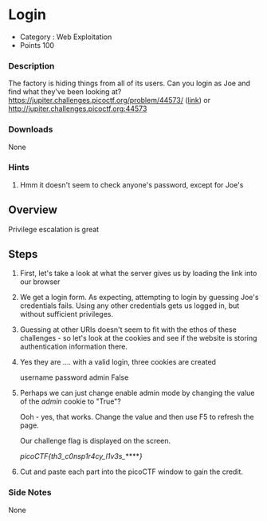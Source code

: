 # Login
- Category : Web Exploitation
- Points 100

### Description

The factory is hiding things from all of its users. Can you login as Joe and find what they've been looking at? https://jupiter.challenges.picoctf.org/problem/44573/ ([link](https://jupiter.challenges.picoctf.org/problem/44573/)) or http://jupiter.challenges.picoctf.org:44573


### Downloads
None


### Hints

1. Hmm it doesn't seem to check anyone's password, except for Joe's


## Overview

Privilege escalation is great


## Steps

1. First, let's take a look at what the server gives us by loading the link into our browser

2. We get a login form. As expecting, attempting to login by guessing Joe's credentials fails. Using any other credentials gets us logged in, but without sufficient privileges.

3. Guessing at other URIs doesn't seem to fit with the ethos of these challenges - so let's look at the cookies and see if the website is storing authentication information there.

4. Yes they are .... with a valid login, three cookies are created

      username  <entered username>
      password  <entered password>
      admin     False


5. Perhaps we can just change enable admin mode by changing the value of the *admin* cookie to "True"?

   Ooh - yes, that works. Change the value and then use F5 to refresh the page.

   Our challenge flag is displayed on the screen.

    *picoCTF{th3_c0nsp1r4cy_l1v3s_******}*



6. Cut and paste each part into the picoCTF window to gain the credit.





### Side Notes

None
